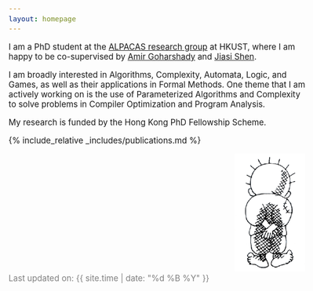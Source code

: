 ```yaml
---
layout: homepage
---
```


<style>
  body {
    zoom: 1.2; /* Scales the entire page by 120% */
  }
</style>

<!-- # <font size = "5">Hey there!</font> -->

I am a PhD student at the [ALPACAS research group](https://amir.goharshady.com/alpacas-research-group) at HKUST, where I am happy to be co-supervised by [Amir Goharshady](https://amir.goharshady.com/) and [Jiasi Shen](https://shenjiasi.com/).

I am broadly interested in Algorithms, Complexity, Automata, Logic, and Games, as well as their applications in Formal Methods. One theme that I am actively working on is the use of Parameterized Algorithms and Complexity to solve problems in Compiler Optimization and Program Analysis.

My research is funded by the Hong Kong PhD Fellowship Scheme.

{% include_relative _includes/publications.md %}

<a href="https://en.wikipedia.org/wiki/Handala" target="_blank" style="float: right;">
  <img src="assets/img/Handala.gif" style="width: 120px; height: auto;" alt="Handala"/>
</a>


<p style="text-align: left; font-size: 14px; color: gray; clear: both;">
  Last updated on: {{ site.time | date: "%d %B %Y" }}
</p>
